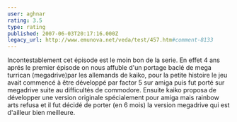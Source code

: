 ```yaml
---
user: aghnar
rating: 3.5
type: rating
published: 2007-06-03T20:17:16.000Z
legacy_url: http://www.emunova.net/veda/test/457.htm#comment-8133
---
```

Incontestablement cet épisode est le moin bon de la serie. En effet 4 ans aprés le premier épisode on nous affuble d'un portage baclé de mega turrican (megadrive)par les allemands de kaiko, pour la petite histoire le jeu avait commencé à être développé par factor 5 sur amiga puis fut porté sur megadrive suite au difficultés de commodore. Ensuite kaiko proposa de développer une version originale spécialement pour amiga mais rainbow arts refusa et il fut décidé de porter (en 6 mois) la version megadrive qui est d'ailleur bien meilleure.